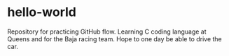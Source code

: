 # hello-world
Repository for practicing GitHub flow. Learning C coding language at Queens and for the Baja racing team. Hope to one day be able to drive the car.
